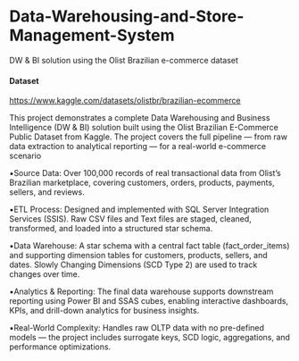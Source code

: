 # Data-Warehousing-and-Store-Management-System
DW &amp; BI solution using the Olist Brazilian e-commerce dataset


#### Dataset
https://www.kaggle.com/datasets/olistbr/brazilian-ecommerce

This project demonstrates a complete Data Warehousing and Business Intelligence (DW & BI) solution built using the Olist Brazilian E-Commerce Public Dataset from Kaggle. The project covers the full pipeline — from raw data extraction to analytical reporting — for a real-world e-commerce scenario

▪️Source Data: Over 100,000 records of real transactional data from Olist’s Brazilian marketplace, covering customers, orders, products, payments, sellers, and reviews.

▪️ETL Process: Designed and implemented with SQL Server Integration Services (SSIS). Raw CSV files and Text files are staged, cleaned, transformed, and loaded into a structured star schema.

▪️Data Warehouse: A star schema with a central fact table (fact_order_items) and supporting dimension tables for customers, products, sellers, and dates. Slowly Changing Dimensions (SCD Type 2) are used to track changes over time.

▪️Analytics & Reporting: The final data warehouse supports downstream reporting using Power BI and SSAS cubes, enabling interactive dashboards, KPIs, and drill-down analytics
for business insights.

▪️Real-World Complexity: Handles raw OLTP data with no pre-defined models — the project includes surrogate keys, SCD logic, aggregations, and performance optimizations.
